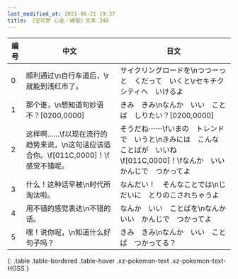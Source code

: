 ```yaml
---
last_modified_at: 2021-08-21 19:37
title: 《宝可梦 心金／魂银》文本 348
---
```

| 编号 | 中文 | 日文 |
| ---- | ---- | ---- |
| 0 | 顺利通过\n自行车道后，\r就能到浅红市了。 | サイクリングロードを\nつつーっと　くだって　いくと\rセキチクシティへ　いけるよ |
| 1 | 那个谁，\n想知道句妙语不？[0200,0000] | きみ　きみ\nなんか　いい　ことば　しりたい？[0200,0000] |
| 2 | 这样啊……\f以现在流行的趋势来说，\n这句话应该适合你。\f[011C,0000]！\f感觉不错呢。 | そうだね⋯⋯\fいまの　トレンドで　いうと\nきみには　こんな　ことばが　いいね\f[011C,0000]！\fなんか　いい　かんじで　つかってよ |
| 3 | 什么！这种话早被\n时代所淘汰啦。 | なんだい！　そんなことでは\nじだいに　とりのこされちゃうよ |
| 4 | 用不错的感觉表达\n不错的话。 | なんか　いい　ことばを\nなんか　いい　かんじで　つかってよ |
| 5 | 嘿！说你呢，\n知道什么好句子吗？ | きみ　きみ\nなんか　いい　ことば　つかってる？ |
{: .table .table-bordered .table-hover .xz-pokemon-text .xz-pokemon-text-HGSS }